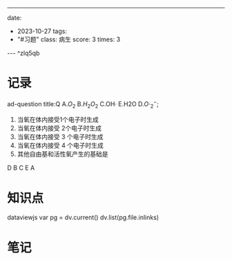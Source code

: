 ---
date:
  - 2023-10-27
tags:
  - "#习题"
class: 病生
score: 3
times: 3

--- ^zlq5qb


记录
==
ad-question
title:Q
A.$O_2$
B.$H_2O_2$
C.OH·
E.H2O
D.$O·_2^-$;

1. 当氧在体内接受1个电子时生成
2. 当氧在体内接受 2个电子时生成
3. 当氧在体内接受 3 个电子时生成
4. 当氧在体内接受 4 个电子时生成
5. 其他自由基和活性氧产生的基础是



D
B
C
E
A


知识点
==
dataviewjs
var pg = dv.current()
dv.list(pg.file.inlinks)


笔记
==